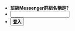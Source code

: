 <script src="js/login.js"></script>

* **班級Messenger群組名稱是?**
* <input type="text" id="pwd"></input>
* <button onclick="login()" class="waves-effect waves-light btn">**登入**</button>
<div id="content" hidden>
	<a href=\"#!album.md\"><b>相簿</b></a>  
	<a href=\"https://drive.google.com/open?id=1mTFaLzb1Xm3L1UdGYNwIE-meoHS6lLVoDV982s0Qrig\"><b>聯絡資訊</b></a>
	<a href=\"https://www.facebook.com/groups/309158202786244/\"><b>FB社團</b></a>
</div>